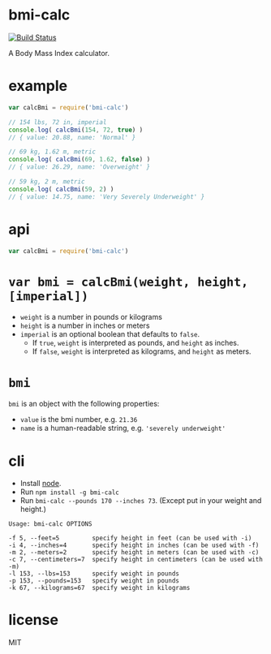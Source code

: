 bmi-calc
========

[![Build Status](https://travis-ci.org/ArtskydJ/bmi-calc.svg)](https://travis-ci.org/ArtskydJ/bmi-calc)

A Body Mass Index calculator.

# example

```js
var calcBmi = require('bmi-calc')

// 154 lbs, 72 in, imperial
console.log( calcBmi(154, 72, true) )
// { value: 20.88, name: 'Normal' }

// 69 kg, 1.62 m, metric
console.log( calcBmi(69, 1.62, false) )
// { value: 26.29, name: 'Overweight' }

// 59 kg, 2 m, metric
console.log( calcBmi(59, 2) )
// { value: 14.75, name: 'Very Severely Underweight' }
```

# api

```js
var calcBmi = require('bmi-calc')
```

# `var bmi = calcBmi(weight, height, [imperial])`

- `weight` is a number in pounds or kilograms
- `height` is a number in inches or meters
- `imperial` is an optional boolean that defaults to `false`.
	- If `true`, `weight` is interpreted as pounds, and `height` as inches.
	- If `false`, `weight` is interpreted as kilograms, and `height` as meters.

# `bmi`

`bmi` is an object with the following properties:

- `value` is the bmi number, e.g. `21.36`
- `name` is a human-readable string, e.g. `'severely underweight'`


# cli

- Install [node](http://nodejs.org/download).
- Run `npm install -g bmi-calc`
- Run `bmi-calc --pounds 170 --inches 73`. (Except put in your weight and height.)

```
Usage: bmi-calc OPTIONS

-f 5, --feet=5         specify height in feet (can be used with -i)
-i 4, --inches=4       specify height in inches (can be used with -f)
-m 2, --meters=2       specify height in meters (can be used with -c)
-c 7, --centimeters=7  specify height in centimeters (can be used with -m)
-l 153, --lbs=153      specify weight in pounds
-p 153, --pounds=153   specify weight in pounds
-k 67, --kilograms=67  specify weight in kilograms
```

# license

MIT
